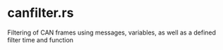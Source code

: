 # canfilter.rs
Filtering of CAN frames using messages, variables, as well as a defined filter time and function
